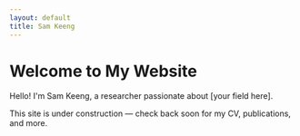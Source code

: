 ```yaml
---
layout: default
title: Sam Keeng
---
```


# Welcome to My Website

Hello! I'm Sam Keeng, a researcher passionate about [your field here].

This site is under construction — check back soon for my CV, publications, and more.
